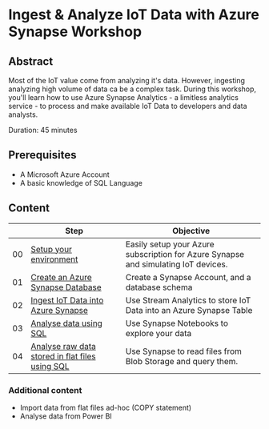 # Ingest & Analyze IoT Data with Azure Synapse Workshop

## Abstract

Most of the IoT value come from analyzing it's data. However, ingesting analyzing high volume of data ca be a complex task. During this workshop, you'll learn how to use Azure Synapse Analytics - a limitless analytics service - to process and make available IoT Data to developers and data analysts.

Duration: 45 minutes

## Prerequisites

- A Microsoft Azure Account
- A basic knowledge of SQL Language

## Content

|  | Step | Objective | 
|--|--|--|
| 00 | [Setup your environment](0-setup-environment/index.md) | Easily setup your Azure subscription for Azure Synapse and simulating IoT devices. |
| 01| [Create an Azure Synapse Database](1-create-synapse-db/index.md) | Create a Synapse Account, and a database schema | 
| 02 | [Ingest IoT Data into Azure Synapse](2-ingest-iot-data/index.md) | Use Stream Analytics to store IoT Data into an Azure Synapse Table
| 03 | [Analyse data using SQL](3-analyze-data/index.md) | Use Synapse Notebooks to explore your data
| 04 | [Analyse raw data stored in flat files using SQL](4-analyze-raw-data/index.md) | Use Synapse to read files from Blob Storage and query them.
    
### Additional content

- Import data from flat files ad-hoc (COPY statement)
- Analyse data from Power BI